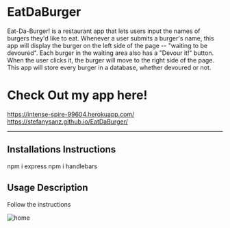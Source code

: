 # EatDaBurger
  
  Eat-Da-Burger! is a restaurant app that lets users input the names of burgers they'd like to eat. Whenever a user submits a burger's name, this app will display the burger on the left side of the page -- "waiting to be devoured".
  Each burger in the waiting area also has a "Devour it!" button. 
  When the user clicks it, the burger will move to the right side of the page.
  This app will store every burger in a database, whether devoured or not.
  
  # Check Out my app here!
  https://intense-spire-99604.herokuapp.com/
  https://stefanysanz.github.io/EatDaBurger/

  ***
 
  ## Installations Instructions
  npm i express
  npm i handlebars
  
  ## Usage Description
  Follow the instructions

<img src="img/burgerapp.png" alt="home">